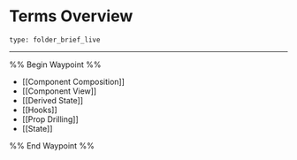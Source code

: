 # Terms Overview
 
```ccard
type: folder_brief_live
```
 
---

%% Begin Waypoint %%
- [[Component Composition]]
- [[Component View]]
- [[Derived State]]
- [[Hooks]]
- [[Prop Drilling]]
- [[State]]

%% End Waypoint %%
